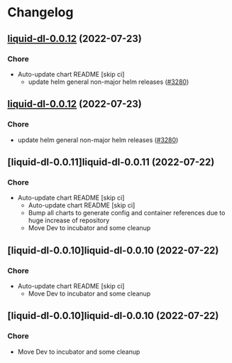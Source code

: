 # Changelog



## [liquid-dl-0.0.12](https://github.com/truecharts/apps/compare/liquid-dl-0.0.11...liquid-dl-0.0.12) (2022-07-23)

### Chore

- Auto-update chart README [skip ci]
  - update helm general non-major helm releases ([#3280](https://github.com/truecharts/apps/issues/3280))




## [liquid-dl-0.0.12](https://github.com/truecharts/apps/compare/liquid-dl-0.0.11...liquid-dl-0.0.12) (2022-07-23)

### Chore

- update helm general non-major helm releases ([#3280](https://github.com/truecharts/apps/issues/3280))




## [liquid-dl-0.0.11]liquid-dl-0.0.11 (2022-07-22)

### Chore

- Auto-update chart README [skip ci]
  - Auto-update chart README [skip ci]
  - Bump all charts to generate config and container references due to huge increase of repository
  - Move Dev to incubator and some cleanup




## [liquid-dl-0.0.10]liquid-dl-0.0.10 (2022-07-22)

### Chore

- Auto-update chart README [skip ci]
  - Move Dev to incubator and some cleanup




## [liquid-dl-0.0.10]liquid-dl-0.0.10 (2022-07-22)

### Chore

- Move Dev to incubator and some cleanup
